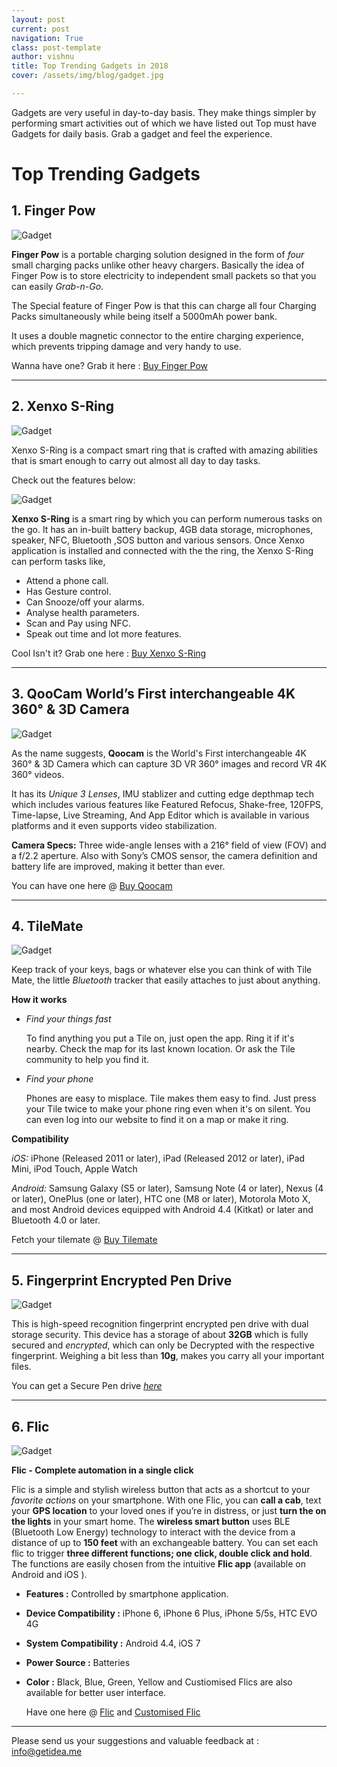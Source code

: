 ```yaml
---
layout: post
current: post
navigation: True
class: post-template
author: vishnu
title: Top Trending Gadgets in 2018
cover: /assets/img/blog/gadget.jpg

---
```


  Gadgets are very useful in day-to-day basis. They make things simpler by performing smart activities out of which we have listed out Top must have Gadgets for daily basis. Grab a gadget and feel the experience.

# Top Trending Gadgets

## 1. Finger Pow

![Gadget](/assets/img/blog/fp.jpg)

 **Finger Pow** is a portable charging solution designed in the form of *four* small charging packs unlike other heavy chargers. Basically the idea of Finger Pow is to store electricity to independent small packets so that you can easily *Grab-n-Go*.

 The Special feature of Finger Pow is that this can charge all four Charging Packs simultaneously while being itself a 5000mAh power bank.

 It uses a double magnetic connector to the entire charging experience, which prevents tripping damage and very handy to use.

 Wanna have one? Grab it here :
 [Buy Finger Pow][fp]

 [fp]: https://fingerpow.co/

---
## 2. Xenxo S-Ring

![Gadget](/assets/img/blog/xenxoring.jpg)

Xenxo S-Ring is a compact smart ring that is crafted with amazing abilities that is smart enough to carry out almost all day to day tasks.

Check out the features below:

![Gadget](/assets/img/blog/xenxo.jpg)

**Xenxo S-Ring** is a smart ring by which you can perform numerous tasks on the go. It has an in-built battery backup, 4GB data storage, microphones, speaker, NFC, Bluetooth ,SOS button and various sensors. Once Xenxo application is installed and connected with the the ring, the Xenxo S-Ring can perform tasks like,

 * Attend a phone call.
 * Has Gesture control.
 * Can Snooze/off your alarms.
 * Analyse health parameters.
 * Scan and Pay using NFC.
 * Speak out time and lot more features.

Cool Isn't it? Grab one here :
[Buy Xenxo S-Ring][XR]

[XR]: https://www.xenxo.pro/
---
## 3. QooCam World’s First interchangeable 4K 360° & 3D Camera

![Gadget](/assets/img/blog/qoo.jpg)

 As the name suggests, **Qoocam** is the World's First interchangeable 4K 360° & 3D Camera which can capture 3D VR 360° images and record VR 4K 360° videos.

 It has its *Unique 3 Lenses*, IMU stablizer and cutting edge depthmap tech which includes various features like Featured Refocus, Shake-free, 120FPS, Time-lapse, Live Streaming, And App Editor which is available in various platforms and it even supports video stabilization.

 **Camera Specs:** Three wide-angle lenses with a 216° field of view (FOV) and a f/2.2 aperture. Also with Sony’s CMOS sensor, the camera definition and battery life are improved, making it better than ever.  

 You can have one here @
 [Buy Qoocam][QC]

 [QC]: https://goo.gl/1oPSJA
---
## 4. TileMate

![Gadget](/assets/img/blog/tilemate.jpg)

Keep track of your keys, bags or whatever else you can think of with Tile Mate, the little *Bluetooth* tracker that easily attaches to just about anything.

**How it works**


  * *Find your things fast*

    To find anything you put a Tile on, just open the app. Ring it if it's nearby. Check the map for its last known location. Or ask the Tile community to help you find it.

  * *Find your phone*

    Phones are easy to misplace. Tile makes them easy to find. Just press your Tile twice to make your phone ring even when it's on silent. You can even log into our website to find it on a map or make it ring.  

**Compatibility**

*iOS:* iPhone (Released 2011 or later), iPad (Released 2012 or later), iPad Mini, iPod Touch, Apple Watch

*Android:* Samsung Galaxy (S5 or later), Samsung Note (4 or later), Nexus (4 or later), OnePlus (one or later), HTC one (M8 or later), Motorola Moto X, and most Android devices equipped with Android 4.4 (Kitkat) or later and Bluetooth 4.0 or later.

Fetch your tilemate  @
[Buy Tilemate][TM]

[TM]: https://www.amazon.in/Tile-Mate-Finder-Anything-4-pack/dp/B01L3VEC94
---
## 5. Fingerprint Encrypted Pen Drive

![Gadget](/assets/img/blog/pd.jpg)


This is high-speed recognition fingerprint encrypted pen drive with dual storage security. This device has a storage of about **32GB** which is fully secured and *encrypted*, which can only be Decrypted with the respective fingerprint. Weighing a bit less than **10g**, makes you carry all your important files.

You can get a Secure Pen drive
*[here][PD]*

[PD]: https://amzn.to/2NF1WyF
---
## 6. Flic

![Gadget](/assets/img/blog/flic.jpg)

**Flic - Complete automation in a single click**

Flic is a simple and stylish wireless button that acts as a shortcut to your *favorite actions* on your smartphone. With one Flic, you can **call a cab**, text your **GPS location** to your loved ones if you’re in distress, or just **turn the on the lights** in your smart home. The **wireless smart button** uses BLE (Bluetooth Low Energy) technology to interact with the device from a distance of up to **150 feet** with an exchangeable battery. You can set each flic to trigger **three different functions; one click, double click and hold**. The functions are easily chosen from the intuitive **Flic app** (available on Android and iOS ).
* **Features :** Controlled by smartphone application.
* **Device Compatibility :** iPhone 6, iPhone 6 Plus, iPhone 5/5s, HTC EVO 4G
* **System Compatibility :** Android 4.4, iOS 7
* **Power Source :** Batteries
* **Color :** Black, Blue, Green, Yellow and
  Custiomised Flics are also available for better user interface.

  Have one here  @
  [Flic][FC]
  and
  [Customised Flic][CF]

  [FC]: https://flic.io/shop

  [CF]: https://flic.io/customized-flic

---
Please send us your suggestions and valuable feedback at :               info@getidea.me
